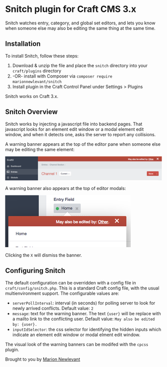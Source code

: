 # Snitch plugin for Craft CMS 3.x

Snitch watches entry, category, and global set editors, and lets you know when someone else may also be editing the same thing at the same time.

## Installation

To install Snitch, follow these steps:

1. Download & unzip the file and place the `snitch` directory into your `craft/plugins` directory
2.  -OR- install with Composer via `composer require marionnewlevant/snitch`
3. Install plugin in the Craft Control Panel under Settings > Plugins

Snitch works on Craft 3.x.

## Snitch Overview

Snitch works by injecting a javascript file into backend pages. That javascript looks for an element edit window or
a modal element edit window, and when it detects one, asks the server to report any collisions.

A warning banner appears at the top of the editor pane when someone else may be editing the same element:

![Screenshot](resources/img/warning.png)

A warning banner also appears at the top of editor modals:

![Screenshot](resources/img/modalWarning.png)

Clicking the `X` will dismiss the banner.

## Configuring Snitch

The default configuration can be overridden with a config file in `craft/config/snitch.php`. This is a standard Craft config file, with the usual multienvironment support. The configurable values are:

- `serverPollInterval`: interval (in seconds) for polling server to look for newly arrived conflicts. Default value: `2`
- `message`: text for the warning banner. The text `{user}` will be replace with a mailto link to the conflicting user. Default value: `May also be edited by: {user}.`
- `inputIdSelector`: the css selector for identifying the hidden inputs which indicate an element edit window or modal elment edit window.

The visual look of the warning banners can be modifed with the `cpcss` plugin.

Brought to you by [Marion Newlevant](http://marion.newlevant.com)
